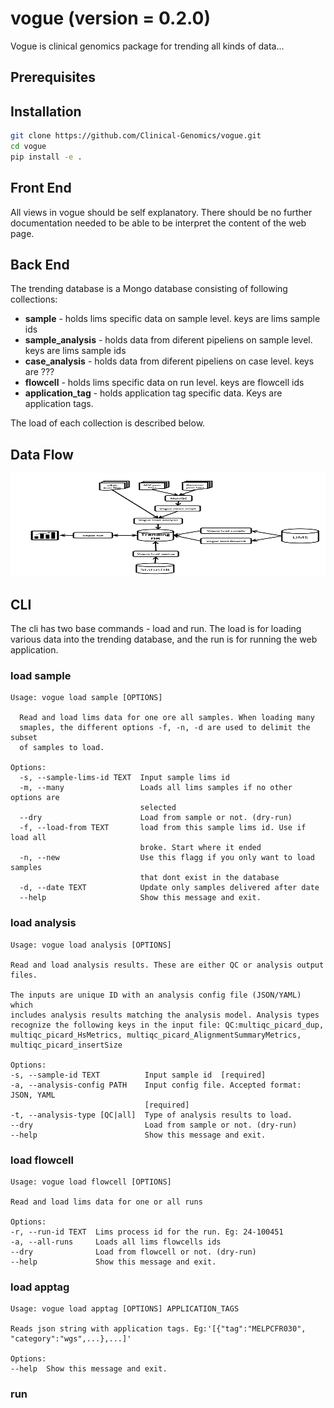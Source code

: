 # vogue (**version** = 0.2.0)

Vogue is clinical genomics package for trending all kinds of data...

## Prerequisites


## Installation


```bash
git clone https://github.com/Clinical-Genomics/vogue.git
cd vogue
pip install -e .
```

## Front End
All views in vogue should be self explanatory. There should be no further documentation needed to be able to be interpret the content of the web page.

## Back End
The trending database is a Mongo database consisting of following collections:

- **sample** - holds lims specific data on sample level. keys are lims sample ids
- **sample_analysis** - holds data from diferent pipeliens on sample level. keys are lims sample ids
- **case_analysis** - holds data from diferent pipeliens on case level. keys are ???
- **flowcell** - holds lims specific data on run level. keys are flowcell ids
- **application_tag** - holds application tag specific data. Keys are application tags.

The load of each collection is described below.

## Data Flow
<p align="center">
		<img height="165" width="637" src="artwork/data_flow.png">
</p>

## CLI
The cli has two base commands - load and run. The load is for loading various data into the trending database, and the run is for running the web application.

### load sample
```
Usage: vogue load sample [OPTIONS]

  Read and load lims data for one ore all samples. When loading many
  smaples, the different options -f, -n, -d are used to delimit the subset
  of samples to load.

Options:
  -s, --sample-lims-id TEXT  Input sample lims id
  -m, --many                 Loads all lims samples if no other options are
                             selected
  --dry                      Load from sample or not. (dry-run)
  -f, --load-from TEXT       load from this sample lims id. Use if load all
                             broke. Start where it ended
  -n, --new                  Use this flagg if you only want to load samples
                             that dont exist in the database
  -d, --date TEXT            Update only samples delivered after date
  --help                     Show this message and exit.
  ```
  
  ### load analysis
  ```
  Usage: vogue load analysis [OPTIONS]

  Read and load analysis results. These are either QC or analysis output
  files.

  The inputs are unique ID with an analysis config file (JSON/YAML) which
  includes analysis results matching the analysis model. Analysis types
  recognize the following keys in the input file: QC:multiqc_picard_dup,
  multiqc_picard_HsMetrics, multiqc_picard_AlignmentSummaryMetrics,
  multiqc_picard_insertSize

Options:
  -s, --sample-id TEXT          Input sample id  [required]
  -a, --analysis-config PATH    Input config file. Accepted format: JSON, YAML
                                [required]
  -t, --analysis-type [QC|all]  Type of analysis results to load.
  --dry                         Load from sample or not. (dry-run)
  --help                        Show this message and exit.
  ```
  
  ### load flowcell
  
  ```
  Usage: vogue load flowcell [OPTIONS]

  Read and load lims data for one or all runs

Options:
  -r, --run-id TEXT  Lims process id for the run. Eg: 24-100451
  -a, --all-runs     Loads all lims flowcells ids
  --dry              Load from flowcell or not. (dry-run)
  --help             Show this message and exit.
  ```
  
  ### load apptag
  
  ```
  Usage: vogue load apptag [OPTIONS] APPLICATION_TAGS

  Reads json string with application tags. Eg:'[{"tag":"MELPCFR030",
  "category":"wgs",...},...]'

Options:
  --help  Show this message and exit.
  ```
  
### run


